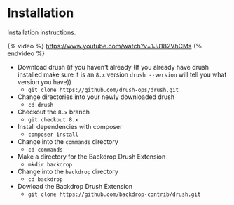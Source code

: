 # Installation

Installation instructions.

{% video %}
  https://www.youtube.com/watch?v=1JJ182VhCMs
{% endvideo %}
* Download drush (if you haven't already (If you already have drush installed make sure it is an `8.x` version `drush --version` will tell you what version you have))
  * `git clone https://github.com/drush-ops/drush.git`
* Change directories into your newly downloaded drush
  * `cd drush`
* Checkout the `8.x` branch
  * `git checkout 8.x`
* Install dependencies with composer
  * `composer install`
* Change into the `commands` directory
  * `cd commands`
* Make a directory for the Backdrop Drush Extension
  * `mkdir backdrop`
* Change into the `backdrop` directory
  * `cd backdrop`
* Dowload the Backdrop Drush Extension
  * `git clone https://github.com/backdrop-contrib/drush.git`
